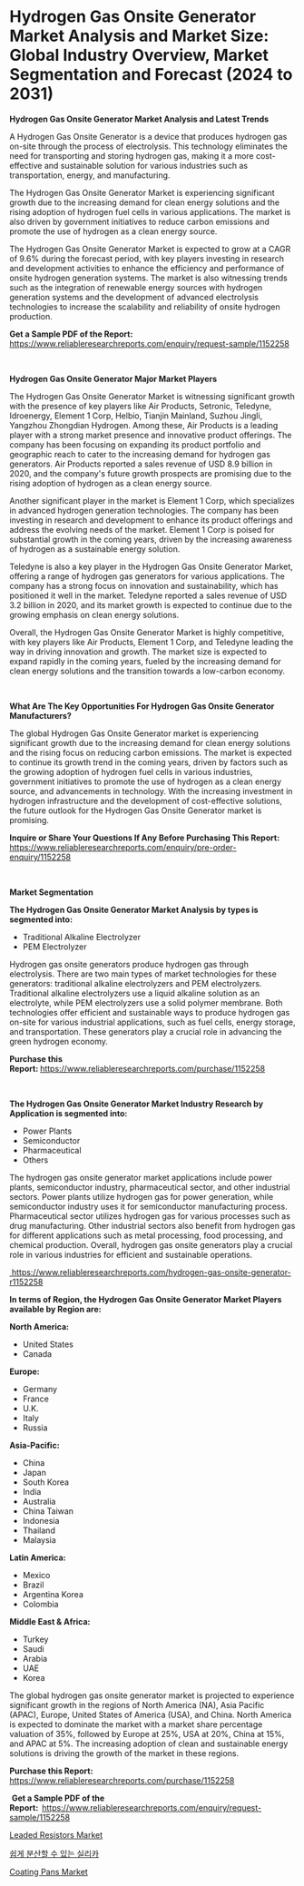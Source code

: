 <p><h1>Hydrogen Gas Onsite Generator Market Analysis and Market Size: Global Industry Overview, Market Segmentation and Forecast (2024 to 2031)</h1></p><p><strong>Hydrogen Gas Onsite Generator Market Analysis and Latest Trends</strong></p>
<p><p>A Hydrogen Gas Onsite Generator is a device that produces hydrogen gas on-site through the process of electrolysis. This technology eliminates the need for transporting and storing hydrogen gas, making it a more cost-effective and sustainable solution for various industries such as transportation, energy, and manufacturing.</p><p>The Hydrogen Gas Onsite Generator Market is experiencing significant growth due to the increasing demand for clean energy solutions and the rising adoption of hydrogen fuel cells in various applications. The market is also driven by government initiatives to reduce carbon emissions and promote the use of hydrogen as a clean energy source. </p><p>The Hydrogen Gas Onsite Generator Market is expected to grow at a CAGR of 9.6% during the forecast period, with key players investing in research and development activities to enhance the efficiency and performance of onsite hydrogen generation systems. The market is also witnessing trends such as the integration of renewable energy sources with hydrogen generation systems and the development of advanced electrolysis technologies to increase the scalability and reliability of onsite hydrogen production.</p></p>
<p><strong>Get a Sample PDF of the Report:&nbsp;</strong> <a href="https://www.reliableresearchreports.com/enquiry/request-sample/1152258">https://www.reliableresearchreports.com/enquiry/request-sample/1152258</a></p>
<p>&nbsp;</p>
<p><strong>Hydrogen Gas Onsite Generator Major Market Players</strong></p>
<p><p>The Hydrogen Gas Onsite Generator Market is witnessing significant growth with the presence of key players like Air Products, Setronic, Teledyne, Idroenergy, Element 1 Corp, Helbio, Tianjin Mainland, Suzhou Jingli, Yangzhou Zhongdian Hydrogen. Among these, Air Products is a leading player with a strong market presence and innovative product offerings. The company has been focusing on expanding its product portfolio and geographic reach to cater to the increasing demand for hydrogen gas generators. Air Products reported a sales revenue of USD 8.9 billion in 2020, and the company's future growth prospects are promising due to the rising adoption of hydrogen as a clean energy source.</p><p>Another significant player in the market is Element 1 Corp, which specializes in advanced hydrogen generation technologies. The company has been investing in research and development to enhance its product offerings and address the evolving needs of the market. Element 1 Corp is poised for substantial growth in the coming years, driven by the increasing awareness of hydrogen as a sustainable energy solution. </p><p>Teledyne is also a key player in the Hydrogen Gas Onsite Generator Market, offering a range of hydrogen gas generators for various applications. The company has a strong focus on innovation and sustainability, which has positioned it well in the market. Teledyne reported a sales revenue of USD 3.2 billion in 2020, and its market growth is expected to continue due to the growing emphasis on clean energy solutions.</p><p>Overall, the Hydrogen Gas Onsite Generator Market is highly competitive, with key players like Air Products, Element 1 Corp, and Teledyne leading the way in driving innovation and growth. The market size is expected to expand rapidly in the coming years, fueled by the increasing demand for clean energy solutions and the transition towards a low-carbon economy.</p></p>
<p>&nbsp;</p>
<p><strong>What Are The Key Opportunities For Hydrogen Gas Onsite Generator Manufacturers?</strong></p>
<p><p>The global Hydrogen Gas Onsite Generator market is experiencing significant growth due to the increasing demand for clean energy solutions and the rising focus on reducing carbon emissions. The market is expected to continue its growth trend in the coming years, driven by factors such as the growing adoption of hydrogen fuel cells in various industries, government initiatives to promote the use of hydrogen as a clean energy source, and advancements in technology. With the increasing investment in hydrogen infrastructure and the development of cost-effective solutions, the future outlook for the Hydrogen Gas Onsite Generator market is promising.</p></p>
<p><strong>Inquire or Share Your Questions If Any Before Purchasing This Report:</strong> <a href="https://www.reliableresearchreports.com/enquiry/pre-order-enquiry/1152258">https://www.reliableresearchreports.com/enquiry/pre-order-enquiry/1152258</a></p>
<p>&nbsp;</p>
<p><strong>Market Segmentation</strong></p>
<p><strong>The Hydrogen Gas Onsite Generator Market Analysis by types is segmented into:</strong></p>
<p><ul><li>Traditional Alkaline Electrolyzer</li><li>PEM Electrolyzer</li></ul></p>
<p><p>Hydrogen gas onsite generators produce hydrogen gas through electrolysis. There are two main types of market technologies for these generators: traditional alkaline electrolyzers and PEM electrolyzers. Traditional alkaline electrolyzers use a liquid alkaline solution as an electrolyte, while PEM electrolyzers use a solid polymer membrane. Both technologies offer efficient and sustainable ways to produce hydrogen gas on-site for various industrial applications, such as fuel cells, energy storage, and transportation. These generators play a crucial role in advancing the green hydrogen economy.</p></p>
<p><strong>Purchase this Report:&nbsp;</strong><a href="https://www.reliableresearchreports.com/purchase/1152258">https://www.reliableresearchreports.com/purchase/1152258</a></p>
<p>&nbsp;</p>
<p><strong>The Hydrogen Gas Onsite Generator Market Industry Research by Application is segmented into:</strong></p>
<p><ul><li>Power Plants</li><li>Semiconductor</li><li>Pharmaceutical</li><li>Others</li></ul></p>
<p><p>The hydrogen gas onsite generator market applications include power plants, semiconductor industry, pharmaceutical sector, and other industrial sectors. Power plants utilize hydrogen gas for power generation, while semiconductor industry uses it for semiconductor manufacturing process. Pharmaceutical sector utilizes hydrogen gas for various processes such as drug manufacturing. Other industrial sectors also benefit from hydrogen gas for different applications such as metal processing, food processing, and chemical production. Overall, hydrogen gas onsite generators play a crucial role in various industries for efficient and sustainable operations.</p></p>
<p><a href="https://www.reliableresearchreports.com/hydrogen-gas-onsite-generator-r1152258">&nbsp;https://www.reliableresearchreports.com/hydrogen-gas-onsite-generator-r1152258</a></p>
<p><strong>In terms of Region, the Hydrogen Gas Onsite Generator Market Players available by Region are:</strong></p>
<p>
    <p> <strong> North America: </strong>
        <ul>
            <li>United States</li>
            <li>Canada</li>
        </ul>
        </p> 
    <p> <strong> Europe: </strong>
        <ul>
            <li>Germany</li>
            <li>France</li>
            <li>U.K.</li>
            <li>Italy</li>
            <li>Russia</li>
        </ul>
        </p> 
    <p> <strong> Asia-Pacific: </strong>
        <ul>
            <li>China</li>
            <li>Japan</li>
            <li>South Korea</li>
            <li>India</li>
            <li>Australia</li>
            <li>China Taiwan</li>
            <li>Indonesia</li>
            <li>Thailand</li>
            <li>Malaysia</li>
        </ul>
        </p> 
    <p> <strong> Latin America: </strong>
        <ul>
            <li>Mexico</li>
            <li>Brazil</li>
            <li>Argentina Korea</li>
            <li>Colombia</li>
        </ul>
        </p> 
    <p> <strong> Middle East & Africa: </strong>
        <ul>
            <li>Turkey</li>
            <li>Saudi</li>
            <li>Arabia</li>
            <li>UAE</li>
            <li>Korea</li>
        </ul>
    </p>
    </p>
<p><p>The global hydrogen gas onsite generator market is projected to experience significant growth in the regions of North America (NA), Asia Pacific (APAC), Europe, United States of America (USA), and China. North America is expected to dominate the market with a market share percentage valuation of 35%, followed by Europe at 25%, USA at 20%, China at 15%, and APAC at 5%. The increasing adoption of clean and sustainable energy solutions is driving the growth of the market in these regions.</p></p>
<p><strong>Purchase this Report: </strong><a href="https://www.reliableresearchreports.com/purchase/1152258">https://www.reliableresearchreports.com/purchase/1152258</a></p>
<p>&nbsp;<strong>Get a Sample PDF of the Report:&nbsp;&nbsp;</strong><a href="https://www.reliableresearchreports.com/enquiry/request-sample/1152258">https://www.reliableresearchreports.com/enquiry/request-sample/1152258</a></p>
<p><strong></strong></p>
<p><p><a href="https://github.com/rahu1506/Market-Research-Report-List-5/blob/main/leaded-resistors-market.md">Leaded Resistors Market</a></p><p><a href="https://github.com/tasfiyaj85/Market-Research-Report-List-1/blob/main/1535219176630.md">쉽게 분산할 수 있는 실리카</a></p><p><a href="https://github.com/FassouRP/Market-Research-Report-List-5/blob/main/coating-pans-market.md">Coating Pans Market</a></p></p>